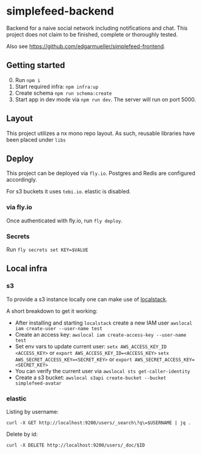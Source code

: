 
# simplefeed-backend

Backend for a naive social network including notifications and chat.
This project does not claim to be finished, complete or thoroughly tested.

Also see https://github.com/edgarmueller/simplefeed-frontend.

## Getting started

0. Run `npm i`
1. Start required infra: `npm infra:up`
2. Create schema `npm run schema:create`
3. Start app in dev mode via `npm run dev`. The server will run on port 5000.

## Layout

This project utilizes a nx mono repo layout.
As such, reusable libraries have been placed under `libs`

## Deploy


This project can be deployed via `fly.io`. Postgres and Redis are configured accordingly.

For s3 buckets it uses `tebi.io`. elastic is disabled.

### via fly.io 
Once authenticated with fly.io, run `fly deploy`.

### Secrets
Run `fly secrets set KEY=$VALUE`

## Local infra 

 ### s3

 To provide a s3 instance locally one can make use of [localstack](https://localstack.cloud/).

 A short breakdown to get it working:

- After installing and starting `localstack` create a new IAM user
   `awslocal iam create-user --user-name test`
- Create an access key: `awslocal iam create-access-key --user-name test`
- Set env vars to update current user:
  `setx AWS_ACCESS_KEY_ID <ACCESS_KEY>` or `export AWS_ACCESS_KEY_ID=<ACCESS_KEY>`
  `setx AWS_SECRET_ACCESS_KEY=<SECRET_KEY>` or `export AWS_SECRET_ACCESS_KEY=<SECRET_KEY>`
- You can verify the current user via `awslocal sts get-caller-identity`
- Create a s3 bucket:
  `awslocal s3api create-bucket --bucket simplefeed-avatar`

### elastic

Listing by username:

`curl -X GET http://localhost:9200/users/_search\?q\=$USERNAME | jq .`

Delete by id:

`curl -X DELETE http://localhost:9200/users/_doc/$ID`